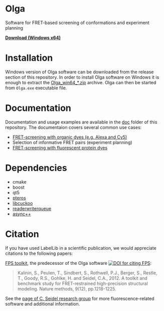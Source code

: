 # Olga
Software for FRET-based screening of conformations and experiment planning

[**Download (Windows x64)**][1]

# Installation
Windows version of Olga software can be downloaded from the release section of this repository. In order to install Olga software on Windows it is enough to extract the [Olga_win64_*.zip][1] archive. Olga can then be started from `Olga.exe` executable file.

# Documentation
Documentation and usage examples are available in the [doc](/doc/) folder of this repository. The documentaion covers several common use cases:

 * [FRET-screening with organic dyes (e.g. Alexa and Cy5)](/doc/screening%20tutorial/screening%20tutorial.md)
 * Selection of informative FRET pairs (experiment planning)
 * [FRET-screening with fluorescent protein dyes](/doc/screening%20with%20fluorescent%20proteins/Screening%20and%20AV%20saving.md#tutorial-screening-of-structural-models-and-generation-of-accessible-volumes)

# Dependencies

 * cmake
 * boost
 * qt5
 * [pteros](http://pteros.sourceforge.net/)
 * [libcuckoo](https://github.com/efficient/libcuckoo)
 * [readerwriterqueue](https://github.com/cameron314/readerwriterqueue)
 * [async++](https://github.com/Amanieu/asyncplusplus)

# Citation

If you have used LabelLib in a scientific publication, we would appreciate citations to the following papers:

[FPS toolkit][2], the predecessor of the Olga software [![DOI for citing FPS](https://img.shields.io/badge/DOI-10.1038%2Fnmeth.2222-blue.svg)][2]:

> Kalinin, S., Peulen, T., Sindbert, S., Rothwell, P.J., Berger, S., Restle, T., Goody, R.S., Gohlke, H. and Seidel, C.A., 2012. A toolkit and benchmark study for FRET-restrained high-precision structural modeling. Nature methods, 9(12), pp.1218-1225.

See the [page of C. Seidel research group](http://www.mpc.hhu.de/) for more fluorescence-related software and additional information.

[1]: https://github.com/Fluorescence-Tools/Olga/releases/download/master-20171130/Olga_master-20171130_win64_3dd9922.zip
[2]: https://doi.org/10.1038/nmeth.2222
